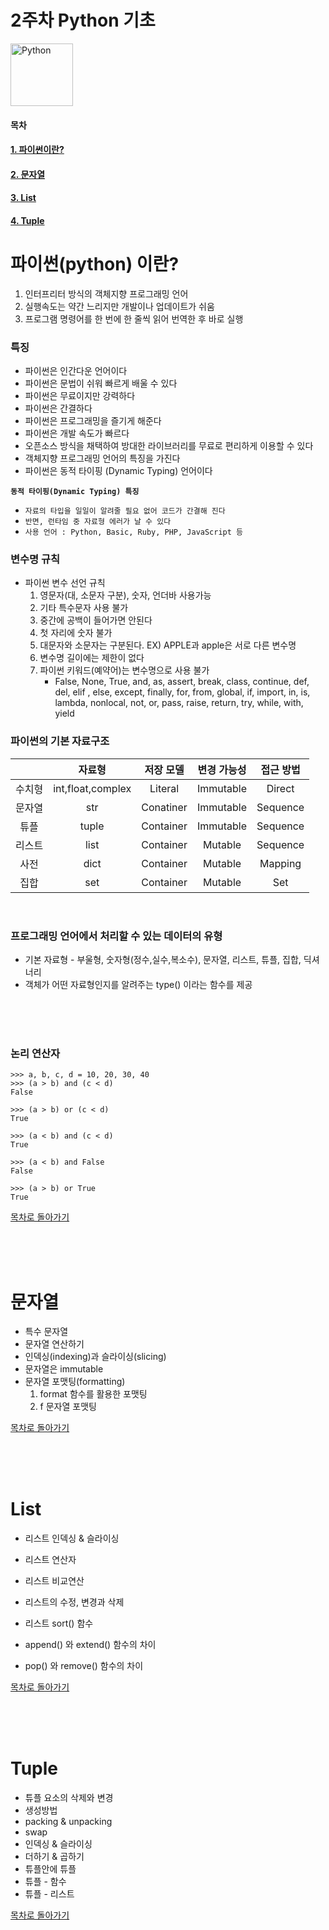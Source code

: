 # 2주차 Python 기초
<p align="left">
    <a href="https://www.python.org">
    <img src="https://upload.wikimedia.org/wikipedia/commons/thumb/f/f8/Python_logo_and_wordmark.svg/1280px-Python_logo_and_wordmark.svg.png" alt="Python" height="100">
    </a>
</p>

#### 목차
#### [1. 파이썬이란?](#파이썬python-이란)
#### [2. 문자열](#문자열)
#### [3. List](#리스트)
#### [4. Tuple](#튜플)

# 파이썬(python) 이란?
1. 인터프리터 방식의 객체지향 프로그래밍 언어
2. 실행속도는 약간 느리지만 개발이나 업데이트가 쉬움
3. 프로그램 명령어를 한 번에 한 줄씩 읽어 번역한 후 바로 실행

### 특징
- 파이썬은 인간다운 언어이다
- 파이썬은 문법이 쉬워 빠르게 배울 수 있다
- 파이썬은 무료이지만 강력하다
- 파이썬은 간결하다
- 파이썬은 프로그래밍을 즐기게 해준다
- 파이썬은 개발 속도가 빠르다
- 오픈소스 방식을 채택하여 방대한 라이브러리를 무료로 편리하게 이용할 수 있다
- 객체지향 프로그래밍 언어의 특징을 가진다
- 파이썬은 동적 타이핑 (Dynamic Typing) 언어이다

**`동적 타이핑(Dynamic Typing) 특징`**
- `자료의 타입을 일일이 알려줄 필요 없어 코드가 간결해 진다`
- `반면, 런타임 중 자료형 에러가 날 수 있다`
- `사용 언어 : Python, Basic, Ruby, PHP, JavaScript 등`

### 변수명 규칙
- 파이썬 변수 선언 규칙
    1. 영문자(대, 소문자 구분), 숫자, 언더바 사용가능
    2. 기타 특수문자 사용 불가
    3. 중간에 공백이 들어가면 안된다
    4. 첫 자리에 숫자 불가
    5. 대문자와 소문자는 구분된다. EX) APPLE과 apple은 서로 다른 변수명
    6. 변수명 길이에는 제한이 없다
    7. 파이썬 키워드(예약어)는 변수명으로 사용 불가
        - False, None, True, and, as, assert, break, class, continue, def, del, elif , else, except, finally, for, from, global, if, import, in, is, lambda, nonlocal, not, or, pass, raise, return, try, while, with, yield


### 파이썬의 기본 자료구조
|    |자료형|저장 모델|변경 가능성|접근 방법|
|:--:|:----:|:-------:|:---------:|:-------:|
|수치형|int,float,complex|Literal|Immutable|Direct|
|문자열|str|Conatiner|Immutable|Sequence|
|튜플|tuple|Container|Immutable|Sequence|
|리스트|list|Container|Mutable|Sequence|
|사전|dict|Container|Mutable|Mapping|
|집합|set|Container|Mutable|Set|

<br>
  
### 프로그래밍 언어에서 처리할 수 있는 데이터의 유형
- 기본 자료형 - 부울형, 숫자형(정수,실수,복소수), 문자열, 리스트, 튜플, 집합, 딕셔너리
- 객체가 어떤 자료형인지를 알려주는 type() 이라는 함수를 제공
 
 <br>
 <br>
 <br>
 
### 논리 연산자
```
>>> a, b, c, d = 10, 20, 30, 40
>>> (a > b) and (c < d)
False

>>> (a > b) or (c < d)
True

>>> (a < b) and (c < d)
True

>>> (a < b) and False
False

>>> (a > b) or True
True
```

[목차로 돌아가기](#목차)

<br>
<br>
<br>

# 문자열
- 특수 문자열
- 문자열 연산하기
- 인덱싱(indexing)과 슬라이싱(slicing)
- 문자열은 immutable
- 문자열 포맷팅(formatting)
    1. format 함수를 활용한 포맷팅
    2. f 문자열 포맷팅

[목차로 돌아가기](#목차)

<br>
<br>
<br>

# List
- 리스트 인덱싱 & 슬라이싱
- 리스트 연산자
- 리스트 비교연산
- 리스트의 수정, 변경과 삭제
- 리스트 sort() 함수

- append() 와 extend() 함수의 차이
- pop() 와 remove() 함수의 차이

[목차로 돌아가기](#목차)

<br>
<br>
<br>

# Tuple
- 튜플 요소의 삭제와 변경
- 생성방법
- packing & unpacking
- swap
- 인덱싱 & 슬라이싱
- 더하기 & 곱하기
- 튜플안에 튜플
- 튜플 - 함수
- 튜플 - 리스트




[목차로 돌아가기](#목차)

<br>
<br>
<br>
